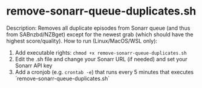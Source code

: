 # remove-sonarr-queue-duplicates.sh

Description: Removes all duplicate episodes from Sonarr queue (and thus from SABnzbd/NZBget) except for the newest grab (which should have the highest score/quality). 
How to run (Linux/MacOS/WSL only): 
1. Add executable rights: `chmod +x remove-sonarr-queue-duplicates.sh`
2. Edit the .sh file and change your Sonarr URL (if needed) and set your Sonarr API key
3. Add a cronjob (e.g. `crontab -e`) that runs every 5 minutes that executes ´remove-sonarr-queue-duplicates.sh`
